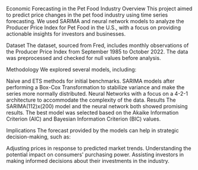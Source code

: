 Economic Forecasting in the Pet Food Industry
Overview
This project aimed to predict price changes in the pet food industry using time series forecasting. We used SARIMA and neural network models to analyze the Producer Price Index for Pet Food in the U.S., with a focus on providing actionable insights for investors and businesses.

Dataset
The dataset, sourced from Fred, includes monthly observations of the Producer Price Index from September 1985 to October 2022. The data was preprocessed and checked for null values before analysis.

Methodology
We explored several models, including:

Naive and ETS methods for initial benchmarks.
SARIMA models after performing a Box-Cox Transformation to stabilize variance and make the series more normally distributed.
Neural Networks with a focus on a 4-2-1 architecture to accommodate the complexity of the data.
Results
The SARIMA(112)x(200) model and the neural network both showed promising results. The best model was selected based on the Akaike Information Criterion (AIC) and Bayesian Information Criterion (BIC) values.

Implications
The forecast provided by the models can help in strategic decision-making, such as:

Adjusting prices in response to predicted market trends.
Understanding the potential impact on consumers' purchasing power.
Assisting investors in making informed decisions about their investments in the industry.
